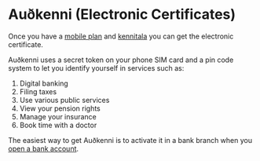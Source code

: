 # Auðkenni (Electronic Certificates)

Once you have a [mobile plan](./mobile-phones.md) and [kennitala](./kennitala.md) you can get the electronic certificate.

Auðkenni uses a secret token on your phone SIM card and a pin code system to let you identify yourself in services such as:

1. Digital banking
1. Filing taxes
1. Use various public services
1. View your pension rights
1. Manage your insurance
1. Book time with a doctor

The easiest way to get Auðkenni is to activate it in a bank branch when you [open a bank account](./bank-account.md).